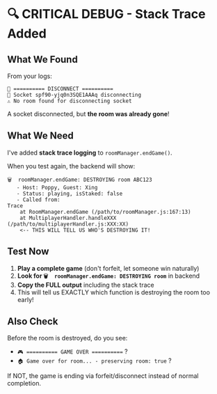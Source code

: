 # 🔍 CRITICAL DEBUG - Stack Trace Added

## What We Found

From your logs:
```
🔌 ========== DISCONNECT ==========
👤 Socket spf90-yjq0n3SQE1AAAq disconnecting
⚠️ No room found for disconnecting socket
```

A socket disconnected, but **the room was already gone**!

## What We Need

I've added **stack trace logging** to `roomManager.endGame()`. 

When you test again, the backend will show:
```
🗑️  roomManager.endGame: DESTROYING room ABC123
   - Host: Poppy, Guest: Xing
   - Status: playing, isStaked: false
   - Called from:
Trace
    at RoomManager.endGame (/path/to/roomManager.js:167:13)
    at MultiplayerHandler.handleXXX (/path/to/multiplayerHandler.js:XXX:XX)
    <-- THIS WILL TELL US WHO'S DESTROYING IT!
```

## Test Now

1. **Play a complete game** (don't forfeit, let someone win naturally)
2. **Look for `🗑️  roomManager.endGame: DESTROYING room`** in backend
3. **Copy the FULL output** including the stack trace
4. This will tell us EXACTLY which function is destroying the room too early!

## Also Check

Before the room is destroyed, do you see:
- `🎮 ========== GAME OVER ==========` ?
- `🏠 Game over for room... - preserving room: true` ?

If NOT, the game is ending via forfeit/disconnect instead of normal completion.

